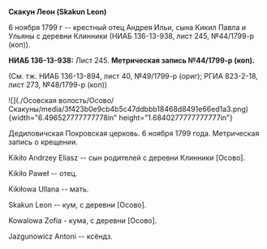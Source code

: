**Скакун Леон (Skakun Leon)**

6 ноября 1799 г -- крестный отец Андрея Ильи, сына Кикил Павла и Ульяны
с деревни Клинники (НИАБ 136-13-938, лист 245, №44/1799-р (коп)).

**НИАБ 136-13-938:** Лист 245. **Метрическая запись №44/1799-р (коп).**

(См. тж. НИАБ 136-13-894, лист 40, №49/1799-р (ориг); РГИА 823-2-18,
лист 273, №48/1799-р (коп))

![](./Осовская волость/Осово/Скакуны/media/3f423b0e9cb4b5c47ddbbb18468d8491e66ed1a3.png){width="6.496527777777778in"
height="1.6840277777777777in"}

Дедиловичская Покровская церковь. 6 ноября 1799 года. Метрическая запись
о крещении.

Kikiło Andrzey Eliasz -- сын родителей с деревни Клинники \[Осово\].

Kikiło Paweł -- отец.

Kikiłowa Ullana -- мать.

Skakun Leon -- кум, с деревни \[Осовo\].

Kowalowa Zofia - кума, с деревни \[Осовo\].

Jazgunowicz Antoni -- ксёндз.
